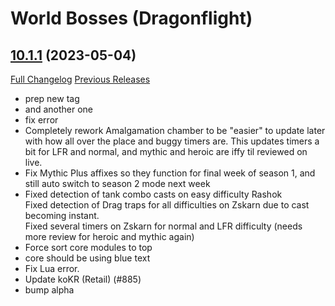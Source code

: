 # <DBM> World Bosses (Dragonflight)

## [10.1.1](https://github.com/DeadlyBossMods/DBM-Retail/tree/10.1.1) (2023-05-04)
[Full Changelog](https://github.com/DeadlyBossMods/DBM-Retail/compare/10.1.0...10.1.1) [Previous Releases](https://github.com/DeadlyBossMods/DBM-Retail/releases)

- prep new tag  
- and another one  
- fix error  
- Completely rework Amalgamation chamber to be "easier" to update later with how all over the place and buggy timers are. This updates timers a bit for LFR and normal, and mythic and heroic are iffy til reviewed on live.  
- Fix Mythic Plus affixes so they function for final week of season 1, and still auto switch to season 2 mode next week  
- Fixed detection of tank combo casts on easy difficulty Rashok  
    Fixed detection of Drag traps for all difficulties on Zskarn due to cast becoming instant.  
    Fixed several timers on Zskarn for normal and LFR difficulty (needs more review for heroic and mythic again)  
- Force sort core modules to top  
- core should be using blue text  
- Fix Lua error.  
- Update koKR (Retail) (#885)  
- bump alpha  
